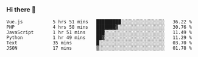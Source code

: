 ### Hi there 👋

<!--START_SECTION:waka-->

```text
Vue.js           5 hrs 51 mins   █████████░░░░░░░░░░░░░░░░   36.22 %
PHP              4 hrs 58 mins   ███████▓░░░░░░░░░░░░░░░░░   30.76 %
JavaScript       1 hr 51 mins    ███░░░░░░░░░░░░░░░░░░░░░░   11.49 %
Python           1 hr 49 mins    ██▓░░░░░░░░░░░░░░░░░░░░░░   11.29 %
Text             35 mins         █░░░░░░░░░░░░░░░░░░░░░░░░   03.70 %
JSON             17 mins         ▒░░░░░░░░░░░░░░░░░░░░░░░░   01.78 %
```

<!--END_SECTION:waka-->

<!--
**Jonas-VanHaeken/Jonas-VanHaeken** is a ✨ _special_ ✨ repository because its `README.md` (this file) appears on your GitHub profile.

Here are some ideas to get you started:

- 🔭 I’m currently working on ...
- 🌱 I’m currently learning ...
- 👯 I’m looking to collaborate on ...
- 🤔 I’m looking for help with ...
- 💬 Ask me about ...
- 📫 How to reach me: ...
- 😄 Pronouns: ...
- ⚡ Fun fact: ...
-->
